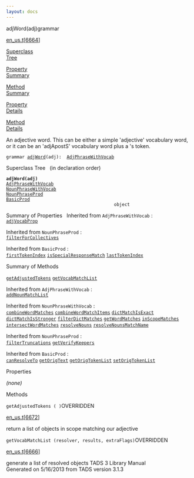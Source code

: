 ```yaml
---
layout: docs
---
```

<span class="title">adjWord(adj)</span><span class="type">grammar</span>

[en_us.t](../file/en_us.t.html)\[[6664](../source/en_us.t.html#6664)\]

[Superclass  
Tree](#_SuperClassTree_)

[Property  
Summary](#_PropSummary_)

[Method  
Summary](#_MethodSummary_)

[Property  
Details](#_Properties_)

[Method  
Details](#_Methods_)



An adjective word. This can be either a simple 'adjective' vocabulary
word, or it can be an 'adjApostS' vocabulary word plus a 's token.

`grammar `<span class="gramalt">[`adjWord`](../object/adjWord.html)`(adj)`</span>` :   `[`AdjPhraseWithVocab`](../object/AdjPhraseWithVocab.html)



<span id="_SuperClassTree_"></span>



<span class="hdln">Superclass Tree</span>   (in declaration order)



**`adjWord(adj)`**  
[`AdjPhraseWithVocab`](../object/AdjPhraseWithVocab.html)  
[`NounPhraseWithVocab`](../object/NounPhraseWithVocab.html)  
[`NounPhraseProd`](../object/NounPhraseProd.html)  
[`BasicProd`](../object/BasicProd.html)  
`                                         object`  
<span id="_PropSummary_"></span>



<span class="hdln">Summary of Properties</span>  
Inherited from `AdjPhraseWithVocab` :  
[`adjVocabProp`](../object/AdjPhraseWithVocab.html#adjVocabProp)



Inherited from `NounPhraseProd` :  
[`filterForCollectives`](../object/NounPhraseProd.html#filterForCollectives)

Inherited from `BasicProd` :  
[`firstTokenIndex`](../object/BasicProd.html#firstTokenIndex) [`isSpecialResponseMatch`](../object/BasicProd.html#isSpecialResponseMatch) [`lastTokenIndex`](../object/BasicProd.html#lastTokenIndex)

<span id="_MethodSummary_"></span>



<span class="hdln">Summary of Methods</span>  



[`getAdjustedTokens`](#getAdjustedTokens) [`getVocabMatchList`](#getVocabMatchList)

Inherited from `AdjPhraseWithVocab` :  
[`addNounMatchList`](../object/AdjPhraseWithVocab.html#addNounMatchList)

Inherited from `NounPhraseWithVocab` :  
[`combineWordMatches`](../object/NounPhraseWithVocab.html#combineWordMatches) [`combineWordMatchItems`](../object/NounPhraseWithVocab.html#combineWordMatchItems) [`dictMatchIsExact`](../object/NounPhraseWithVocab.html#dictMatchIsExact) [`dictMatchIsStronger`](../object/NounPhraseWithVocab.html#dictMatchIsStronger) [`filterDictMatches`](../object/NounPhraseWithVocab.html#filterDictMatches) [`getWordMatches`](../object/NounPhraseWithVocab.html#getWordMatches) [`inScopeMatches`](../object/NounPhraseWithVocab.html#inScopeMatches) [`intersectWordMatches`](../object/NounPhraseWithVocab.html#intersectWordMatches) [`resolveNouns`](../object/NounPhraseWithVocab.html#resolveNouns) [`resolveNounsMatchName`](../object/NounPhraseWithVocab.html#resolveNounsMatchName)

Inherited from `NounPhraseProd` :  
[`filterTruncations`](../object/NounPhraseProd.html#filterTruncations) [`getVerifyKeepers`](../object/NounPhraseProd.html#getVerifyKeepers)

Inherited from `BasicProd` :  
[`canResolveTo`](../object/BasicProd.html#canResolveTo) [`getOrigText`](../object/BasicProd.html#getOrigText) [`getOrigTokenList`](../object/BasicProd.html#getOrigTokenList) [`setOrigTokenList`](../object/BasicProd.html#setOrigTokenList)

<span id="_Properties_"></span>



<span class="hdln">Properties</span>  



*(none)* <span id="_Methods_"></span>



<span class="hdln">Methods</span>  



<span id="getAdjustedTokens"></span>

`getAdjustedTokens ( )`<span class="rem">OVERRIDDEN</span>

[en_us.t](../file/en_us.t.html)\[[6672](../source/en_us.t.html#6672)\]



return a list of objects in scope matching our adjective



<span id="getVocabMatchList"></span>

`getVocabMatchList (resolver, results, extraFlags)`<span class="rem">OVERRIDDEN</span>

[en_us.t](../file/en_us.t.html)\[[6666](../source/en_us.t.html#6666)\]



generate a list of resolved objects
TADS 3 Library Manual  
Generated on 5/16/2013 from TADS version 3.1.3


